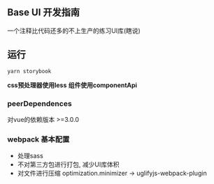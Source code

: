 ## Base UI 开发指南

一个注释比代码还多的不上生产的练习UI库(瞎说)

## 运行

`yarn storybook`

**css预处理器使用less**
**组件使用componentApi**

### peerDependences
对vue的依赖版本 >=3.0.0

### webpack 基本配置
+ 处理sass
+ 不对第三方包进行打包, 减少UI库体积
+ 对文件进行压缩 optimization.minimizer -> uglifyjs-webpack-plugin
